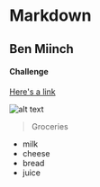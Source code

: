 # Markdown
## Ben Miinch
#### Challenge 

[Here's a link](https://www.google.com)

![alt text](https://upload.wikimedia.org/wikipedia/commons/e/eb/Ash_Tree_-_geograph.org.uk_-_590710.jpg "Heres a tree")

>Groceries

* milk
* cheese
* bread
* juice


